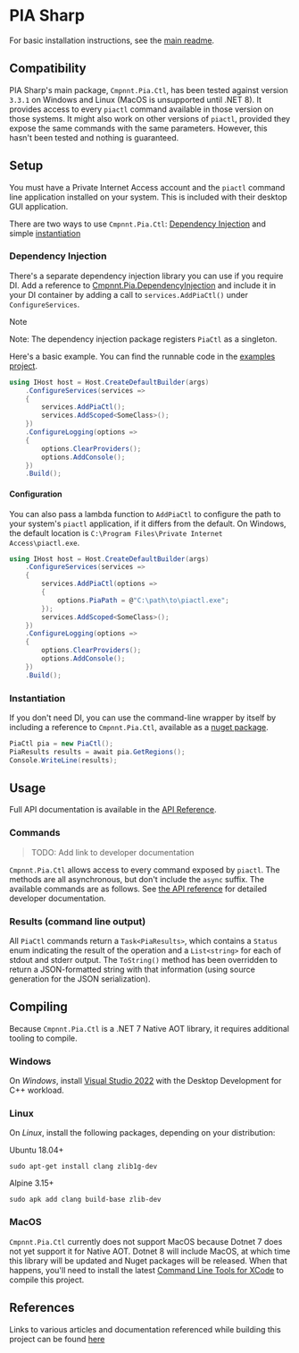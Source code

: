 # PIA Sharp

For basic installation instructions, see the [main readme](https://github.com/cmpnnt/pia-sharp#readme).

## Compatibility

PIA Sharp's main package, `Cmpnnt.Pia.Ctl`, has been tested against version `3.3.1` on Windows and Linux (MacOS is unsupported until .NET 8). 
It provides access to every `piactl` command available in those version on those systems. It might also work on other 
versions of `piactl`, provided they expose the same commands with the same parameters. However, this hasn't 
been tested and nothing is guaranteed.

## Setup

You must have a Private Internet Access account and the `piactl` command line application installed on your system.
This is included with their desktop GUI application.

There are two ways to use `Cmpnnt.Pia.Ctl`: [Dependency Injection](#dependency-injection) and simple [instantiation](#instantiation)

### Dependency Injection

There's a separate dependency injection library you can use if you require DI. Add a reference to
[Cmpnnt.Pia.DependencyInjection](https://nuget.org/packages/cmpnnt.pia.dependencyinjection) and include it in your DI container by adding
a call to `services.AddPiaCtl()` under `ConfigureServices`.

> [!NOTE]
> Note: The dependency injection package registers `PiaCtl` as a singleton.

Here's a basic example. You can find the runnable code in the [examples project](https://github.com/cmpnnt/pia-sharp/tree/main/Cmpnnt.Pia.Examples).

```csharp
using IHost host = Host.CreateDefaultBuilder(args)
    .ConfigureServices(services =>
    {
        services.AddPiaCtl();
        services.AddScoped<SomeClass>();
    })
    .ConfigureLogging(options =>
    {
        options.ClearProviders();
        options.AddConsole();
    })
    .Build();
```

#### Configuration

You can also pass a lambda function to `AddPiaCtl` to configure the path to your system's `piactl` application, if it differs
from the default. On Windows, the default location is `C:\Program Files\Private Internet Access\piactl.exe`.

```csharp
using IHost host = Host.CreateDefaultBuilder(args)
    .ConfigureServices(services =>
    {
        services.AddPiaCtl(options =>
        {
            options.PiaPath = @"C:\path\to\piactl.exe";
        });
        services.AddScoped<SomeClass>();
    })
    .ConfigureLogging(options =>
    {
        options.ClearProviders();
        options.AddConsole();
    })
    .Build();
```

### Instantiation

If you don't need DI, you can use the command-line wrapper by itself by including a reference to `Cmpnnt.Pia.Ctl`, available as a
[nuget package](https://nuget.org/packages/cmpnnt.pia.ctl).

```csharp
PiaCtl pia = new PiaCtl();
PiaResults results = await pia.GetRegions();
Console.WriteLine(results);
```

## Usage

Full API documentation is available in the [API Reference](api/index.md).

### Commands

> TODO: Add link to developer documentation

`Cmpnnt.Pia.Ctl` allows access to every command exposed by `piactl`. The methods are all asynchronous, but don't include the `async` suffix.
The available commands are as follows. See [the API reference](http://todo) for detailed developer documentation.

### Results (command line output)

All `PiaCtl` commands return a `Task<PiaResults>`, which contains a `Status` enum indicating the result of the operation and a `List<string>`
for each of stdout and stderr output. The `ToString()` method has been overridden to return a JSON-formatted string with that information
(using source generation for the JSON serialization).

## Compiling

Because `Cmpnnt.Pia.Ctl` is a .NET 7 Native AOT library, it requires additional tooling to compile. 

### Windows

On _Windows_, install
[Visual Studio 2022](http://visualstudio.com) with the Desktop Development for C++ workload. 

### Linux

On _Linux_, install the following packages, depending on your distribution:

Ubuntu 18.04+
```shell
sudo apt-get install clang zlib1g-dev
```

Alpine 3.15+
```shell
sudo apk add clang build-base zlib-dev
```

### MacOS

`Cmpnnt.Pia.Ctl` currently does not support MacOS because Dotnet 7 does not yet support it for Native AOT. Dotnet 8 will
include MacOS, at which time this library will be updated and Nuget packages will be released. When that happens, you'll
need to install the latest [Command Line Tools for XCode](https://developer.apple.com/download/) to compile this project.

## References

Links to various articles and documentation referenced while building this project can be found [here](articles/references.md)